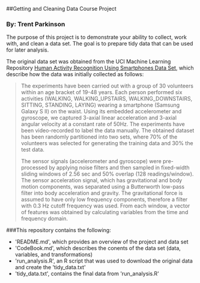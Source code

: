 ##Getting and Cleaning Data Course Project
### By: Trent Parkinson

The purpose of this project is to demonstrate your ability to collect, work with, and clean a data set. The goal is to prepare tidy data that can be used for later analysis.

The original data set was obtained from the UCI Machine Learning Repository [Human Activity Recognition Using Smartphones Data Set](http://archive.ics.uci.edu/ml/datasets/Human+Activity+Recognition+Using+Smartphones), which describe how the data was initially collected as follows:

>The experiments have been carried out with a group of 30 volunteers within an age bracket of 19-48 years. Each person performed six activities (WALKING, WALKING_UPSTAIRS, WALKING_DOWNSTAIRS, SITTING, STANDING, LAYING) wearing a smartphone (Samsung Galaxy S II) on the waist. Using its embedded accelerometer and gyroscope, we captured 3-axial linear acceleration and 3-axial angular velocity at a constant rate of 50Hz. The experiments have been video-recorded to label the data manually. The obtained dataset has been randomly partitioned into two sets, where 70% of the volunteers was selected for generating the training data and 30% the test data. 
>
>The sensor signals (accelerometer and gyroscope) were pre-processed by applying noise filters and then sampled in fixed-width sliding windows of 2.56 sec and 50% overlap (128 readings/window). The sensor acceleration signal, which has gravitational and body motion components, was separated using a Butterworth low-pass filter into body acceleration and gravity. The gravitational force is assumed to have only low frequency components, therefore a filter with 0.3 Hz cutoff frequency was used. From each window, a vector of features was obtained by calculating variables from the time and frequency domain.

###This repository contains the following:

- 'README.md', which provides an overview of the project and data set
- 'CodeBook.md', which describes the conents of the data set (data, variables, and transformations)
- 'run_analysis.R', an R script that was used to download the original data and create the 'tidy_data.txt'
- 'tidy_data.txt', contains the final data from 'run_analysis.R'